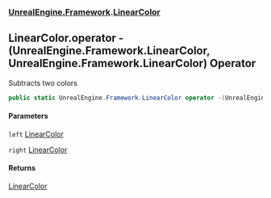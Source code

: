 ### [UnrealEngine.Framework](./UnrealEngine-Framework.md 'UnrealEngine.Framework').[LinearColor](./UnrealEngine-Framework-LinearColor.md 'UnrealEngine.Framework.LinearColor')
## LinearColor.operator -(UnrealEngine.Framework.LinearColor, UnrealEngine.Framework.LinearColor) Operator
Subtracts two colors  
```csharp
public static UnrealEngine.Framework.LinearColor operator -(UnrealEngine.Framework.LinearColor left, UnrealEngine.Framework.LinearColor right);
```
#### Parameters
<a name='UnrealEngine-Framework-LinearColor-op_Subtraction(UnrealEngine-Framework-LinearColor_UnrealEngine-Framework-LinearColor)-left'></a>
`left` [LinearColor](./UnrealEngine-Framework-LinearColor.md 'UnrealEngine.Framework.LinearColor')  
  
<a name='UnrealEngine-Framework-LinearColor-op_Subtraction(UnrealEngine-Framework-LinearColor_UnrealEngine-Framework-LinearColor)-right'></a>
`right` [LinearColor](./UnrealEngine-Framework-LinearColor.md 'UnrealEngine.Framework.LinearColor')  
  
#### Returns
[LinearColor](./UnrealEngine-Framework-LinearColor.md 'UnrealEngine.Framework.LinearColor')  
